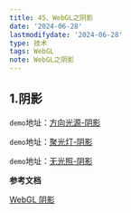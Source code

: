 ```yaml
---
title: 45、WebGL之阴影
date: '2024-06-28'
lastmodifydate: '2024-06-28'
type: 技术
tags: WebGL
note: WebGL之阴影
---
```



## 1.阴影

`demo`地址：[方向光源-阴影](https://github.com/tangjie-93/WebGL/blob/main/fundmantalExamples/%E9%98%B4%E5%BD%B1/%E6%96%B9%E5%90%91%E5%85%89%E6%BA%90-%E9%98%B4%E5%BD%B1.html)

`demo`地址：[聚光灯-阴影](https://github.com/tangjie-93/WebGL/blob/main/fundmantalExamples/%E9%98%B4%E5%BD%B1/%E8%81%9A%E5%85%89%E7%81%AF%E9%98%B4%E5%BD%B1.html)

`demo`地址：[无光照-阴影](https://github.com/tangjie-93/WebGL/blob/main/fundmantalExamples/%E9%98%B4%E5%BD%B1/%E6%97%A0%E5%85%89%E7%85%A7%E9%98%B4%E5%BD%B1.html)


**参考文档**

[WebGL 阴影](https://webglfundamentals.org/webgl/lessons/zh_cn/webgl-shadows.html)<br>

<Valine></Valine>